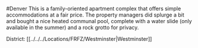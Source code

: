 #Denver 
This is a family-oriented apartment complex that offers simple accommodations at a fair price. The property managers did splurge a bit and bought a nice heated communal pool, complete with a water slide (only available in the summer) and a rock grotto for privacy.

District: [[../../../Locations/FRFZ/Westminster|Westminster]]